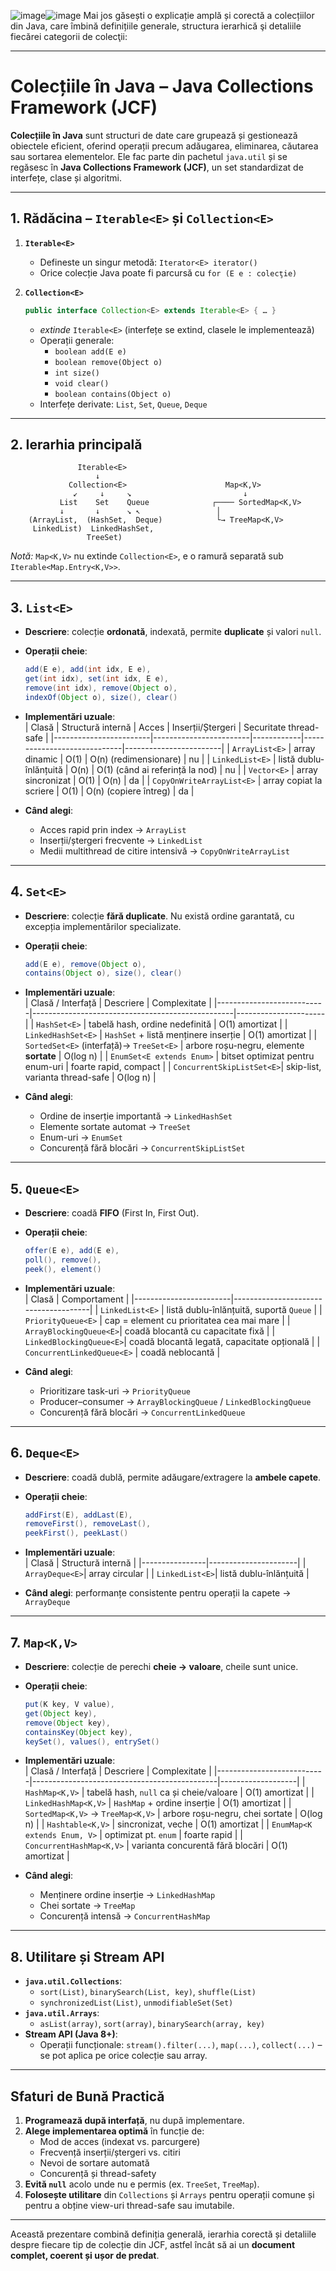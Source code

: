 ![image](https://github.com/user-attachments/assets/f7ca2b0f-1bc8-415e-8ea4-bd223a614ec8)![image](https://github.com/user-attachments/assets/c15ade50-7a4b-4819-86fc-93a8df7babeb)
Mai jos găsești o explicație amplă și corectă a colecțiilor din Java, care îmbină definițiile generale, structura ierarhică şi detaliile fiecărei categorii de colecţii:

---

# Colecțiile în Java – Java Collections Framework (JCF)

**Colecțiile în Java** sunt structuri de date care grupează și gestionează obiectele eficient, oferind operații precum adăugarea, eliminarea, căutarea sau sortarea elementelor. Ele fac parte din pachetul `java.util` și se regăsesc în **Java Collections Framework (JCF)**, un set standardizat de interfețe, clase și algoritmi.

---

## 1. Rădăcina – `Iterable<E>` și `Collection<E>`

1. **`Iterable<E>`**  
   - Defineste un singur metodă: `Iterator<E> iterator()`  
   - Orice colecție Java poate fi parcursă cu `for (E e : colecţie)`

2. **`Collection<E>`**  
   ```java
   public interface Collection<E> extends Iterable<E> { … }
   ```  
   - *extinde* `Iterable<E>` (interfețe se extind, clasele le implementează)  
   - Operații generale:  
     - `boolean add(E e)`  
     - `boolean remove(Object o)`  
     - `int size()`  
     - `void clear()`  
     - `boolean contains(Object o)`  
   - Interfețe derivate: `List`, `Set`, `Queue`, `Deque`  

---

## 2. Ierarhia principală  

```text
               Iterable<E>
                   ↓
             Collection<E>                      Map<K,V>
              ↙     ↓     ↘                         ↓
           List    Set    Queue              ┌──── SortedMap<K,V>
           ↓       ↓      ↘ ↖                 │
    (ArrayList,  (HashSet,  Deque)            └→ TreeMap<K,V>
     LinkedList)  LinkedHashSet,
                 TreeSet)
```

*Notă:* `Map<K,V>` nu extinde `Collection<E>`, e o ramură separată sub `Iterable<Map.Entry<K,V>>`.

---

## 3. `List<E>`

- **Descriere**: colecție **ordonată**, indexată, permite **duplicate** și valori `null`.  
- **Operații cheie**:  
  ```java
  add(E e), add(int idx, E e),
  get(int idx), set(int idx, E e),
  remove(int idx), remove(Object o),
  indexOf(Object o), size(), clear()
  ```  
- **Implementări uzuale**:  
  | Clasă                  | Structură internă      | Acces      | Inserții/Ștergeri           | Securitate thread-safe |
  |------------------------|------------------------|------------|-----------------------------|------------------------|
  | `ArrayList<E>`         | array dinamic          | O(1)       | O(n) (redimensionare)       | nu                     |
  | `LinkedList<E>`        | listă dublu-înlănțuită | O(n)       | O(1) (când ai referință la nod) | nu                  |
  | `Vector<E>`            | array sincronizat      | O(1)       | O(n)                        | da                     |
  | `CopyOnWriteArrayList<E>` | array copiat la scriere | O(1)    | O(n) (copiere întreg)       | da                     |

- **Când alegi**:  
  - Acces rapid prin index → `ArrayList`  
  - Inserții/ștergeri frecvente → `LinkedList`  
  - Medii multithread de citire intensivă → `CopyOnWriteArrayList`

---

## 4. `Set<E>`

- **Descriere**: colecție **fără duplicate**. Nu există ordine garantată, cu excepția implementărilor specializate.  
- **Operații cheie**:  
  ```java
  add(E e), remove(Object o),
  contains(Object o), size(), clear()
  ```  
- **Implementări uzuale**:  
  | Clasă / Interfață         | Descriere                                        | Complexitate         |
  |---------------------------|--------------------------------------------------|----------------------|
  | `HashSet<E>`              | tabelă hash, ordine nedefinită                  | O(1) amortizat       |
  | `LinkedHashSet<E>`        | `HashSet` + listă menținere inserție             | O(1) amortizat       |
  | `SortedSet<E>` (interfață)→ `TreeSet<E>` | arbore roșu-negru, elemente **sortate** | O(log n)             |
  | `EnumSet<E extends Enum>` | bitset optimizat pentru enum-uri                 | foarte rapid, compact |
  | `ConcurrentSkipListSet<E>`| skip-list, varianta thread-safe                   | O(log n)             |

- **Când alegi**:  
  - Ordine de inserție importantă → `LinkedHashSet`  
  - Elemente sortate automat → `TreeSet`  
  - Enum-uri → `EnumSet`  
  - Concurență fără blocări → `ConcurrentSkipListSet`

---

## 5. `Queue<E>`

- **Descriere**: coadă **FIFO** (First In, First Out).  
- **Operații cheie**:  
  ```java
  offer(E e), add(E e),
  poll(), remove(),
  peek(), element()
  ```  
- **Implementări uzuale**:  
  | Clasă                  | Comportament                         |
  |------------------------|--------------------------------------|
  | `LinkedList<E>`        | listă dublu-înlănțuită, suportă `Queue` |
  | `PriorityQueue<E>`     | cap = element cu prioritatea cea mai mare |
  | `ArrayBlockingQueue<E>`| coadă blocantă cu capacitate fixă    |
  | `LinkedBlockingQueue<E>`| coadă blocantă legată, capacitate opțională |
  | `ConcurrentLinkedQueue<E>` | coadă neblocantă                 |

- **Când alegi**:  
  - Prioritizare task-uri → `PriorityQueue`  
  - Producer–consumer → `ArrayBlockingQueue` / `LinkedBlockingQueue`  
  - Concurență fără blocări → `ConcurrentLinkedQueue`

---

## 6. `Deque<E>`

- **Descriere**: coadă dublă, permite adăugare/extragere la **ambele capete**.  
- **Operații cheie**:  
  ```java
  addFirst(E), addLast(E),
  removeFirst(), removeLast(),
  peekFirst(), peekLast()
  ```  
- **Implementări uzuale**:  
  | Clasă          | Structură internă    |
  |----------------|----------------------|
  | `ArrayDeque<E>`| array circular       |
  | `LinkedList<E>`| listă dublu-înlănțuită |

- **Când alegi**: performanțe consistente pentru operații la capete → `ArrayDeque`

---

## 7. `Map<K,V>`

- **Descriere**: colecție de perechi **cheie → valoare**, cheile sunt unice.  
- **Operații cheie**:  
  ```java
  put(K key, V value),
  get(Object key),
  remove(Object key),
  containsKey(Object key),
  keySet(), values(), entrySet()
  ```  
- **Implementări uzuale**:  
  | Clasă / Interfață         | Descriere                                    | Complexitate      |
  |---------------------------|----------------------------------------------|-------------------|
  | `HashMap<K,V>`            | tabelă hash, `null` ca și cheie/valoare      | O(1) amortizat    |
  | `LinkedHashMap<K,V>`      | `HashMap` + ordine inserție                  | O(1) amortizat    |
  | `SortedMap<K,V>` → `TreeMap<K,V>` | arbore roșu-negru, chei sortate      | O(log n)          |
  | `Hashtable<K,V>`          | sincronizat, veche                            | O(1) amortizat    |
  | `EnumMap<K extends Enum, V>` | optimizat pt. `enum`                    | foarte rapid      |
  | `ConcurrentHashMap<K,V>`  | varianta concurentă fără blocări              | O(1) amortizat    |

- **Când alegi**:  
  - Menținere ordine inserție → `LinkedHashMap`  
  - Chei sortate → `TreeMap`  
  - Concurență intensă → `ConcurrentHashMap`

---

## 8. Utilitare și Stream API

- **`java.util.Collections`**:  
  - `sort(List)`, `binarySearch(List, key)`, `shuffle(List)`  
  - `synchronizedList(List)`, `unmodifiableSet(Set)`  
- **`java.util.Arrays`**:  
  - `asList(array)`, `sort(array)`, `binarySearch(array, key)`  
- **Stream API (Java 8+)**:  
  - Operații funcționale: `stream().filter(...)`, `map(...)`, `collect(...)` – se pot aplica pe orice colecție sau array.

---

## Sfaturi de Bună Practică

1. **Programează după interfață**, nu după implementare.  
2. **Alege implementarea optimă** în funcție de:  
   - Mod de acces (indexat vs. parcurgere)  
   - Frecvență inserții/ștergeri vs. citiri  
   - Nevoi de sortare automată  
   - Concurență și thread-safety  
3. **Evită `null`** acolo unde nu e permis (ex. `TreeSet`, `TreeMap`).  
4. **Folosește utilitare** din `Collections` și `Arrays` pentru operații comune și pentru a obține view-uri thread-safe sau imutabile.

---

Această prezentare combină definiția generală, ierarhia corectă și detaliile despre fiecare tip de colecție din JCF, astfel încât să ai un **document complet, coerent și ușor de predat**.
